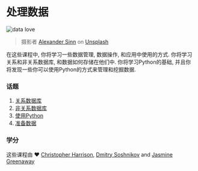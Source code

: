 # 处理数据

![data love](images/data-love.jpg)
> 摄影者 <a href="https://unsplash.com/@swimstaralex?utm_source=unsplash&utm_medium=referral&utm_content=creditCopyText">Alexander Sinn</a> on <a href="https://unsplash.com/s/photos/data?utm_source=unsplash&utm_medium=referral&utm_content=creditCopyText">Unsplash</a>
  
在这些课程中, 你将学习一些数据管理, 数据操作, 和应用中使用的方式. 你将学习关系和非关系数据库, 和数据如何存储在他们中. 你将学习Python的基础, 并且你将发现一些你可以使用Python的方式来管理和挖掘数据.
 
### 话题

1. [关系数据库](../05-relational-databases/README.md)
2. [非关系数据库](../06-non-relational/README.md)
3. [使用Python](../07-python/README.md)
4. [准备数据](../08-data-preparation/README.md)

### 学分

这些课程由 ❤️  [Christopher Harrison](https://twitter.com/geektrainer), [Dmitry Soshnikov](https://twitter.com/shwars) and [Jasmine Greenaway](https://twitter.com/paladique)